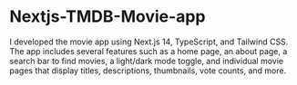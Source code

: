 # Nextjs-TMDB-Movie-app

I developed the movie app using Next.js 14, TypeScript, and Tailwind CSS. The app includes several features such as a home page, an about page, a search bar to find movies, a light/dark mode toggle, and individual movie pages that display titles, descriptions, thumbnails, vote counts, and more.
